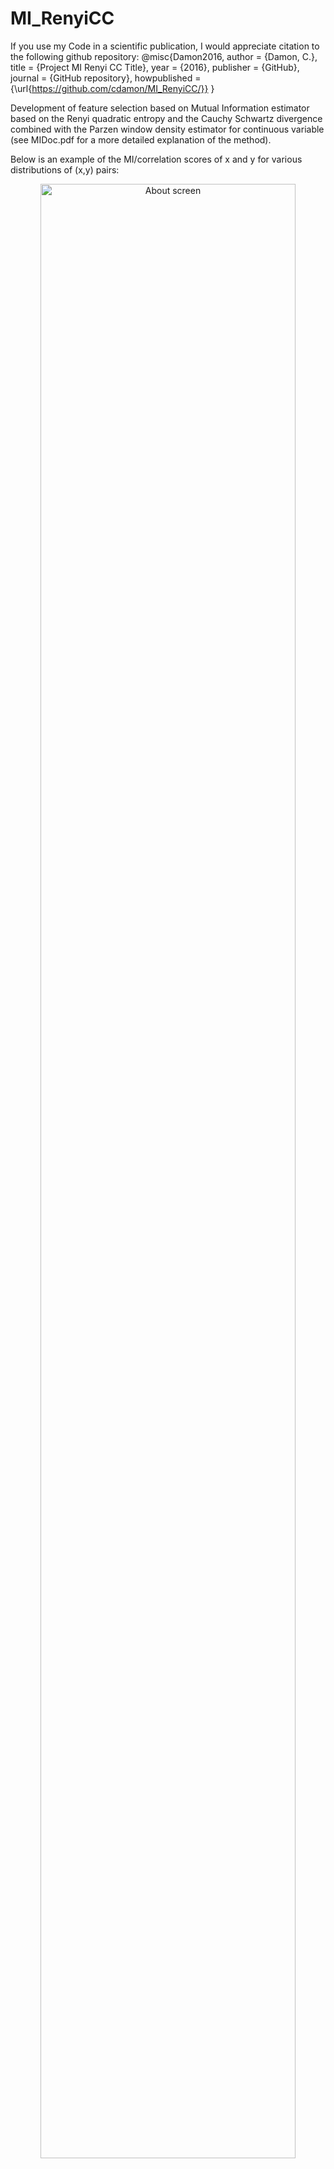 # MI_RenyiCC
If you use my Code in a scientific publication, I would appreciate citation to the following github repository:
@misc{Damon2016,
  author = {Damon, C.},
  title = {Project MI Renyi CC Title},
  year = {2016},
  publisher = {GitHub},
  journal = {GitHub repository},
  howpublished = {\url{https://github.com/cdamon/MI_RenyiCC/}}
}

Development of feature selection based on Mutual Information estimator based on the Renyi quadratic entropy and the Cauchy Schwartz divergence combined with the Parzen window density estimator for continuous variable (see MIDoc.pdf for a more detailed explanation of the method).

Below is an example of the MI/correlation scores of x and y for various distributions of (x,y) pairs:
<div align="center">
        <img width="90%" src="https://github.com/cdamon/MI_RenyiCC/blob/master/MICorr_ex.png" alt="About screen" title="An example of the correlation of x and y for various distributions of (x,y) pairs"</img>
</div>

